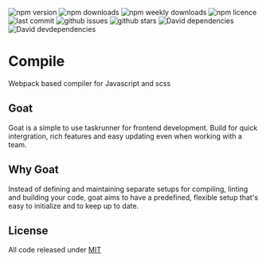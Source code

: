 ![npm version](https://badgen.net/npm/v/@geit/goat?icon=npm)
![npm downloads](https://badgen.net/npm/dt/@geit/goat?icon=npm)
![npm weekly downloads](https://badgen.net/npm/dw/@geit/goat?icon=npm)
![npm licence](https://badgen.net/npm/license/@geit/goat)
![last commit](https://badgen.net//github/last-commit/stefspakman/Goat?icon=github)
![github issues](https://badgen.net//github/issues/stefspakman/Goat?icon=github)
![github stars](https://badgen.net//github/stars/stefspakman/Goat?icon=github)
![David dependencies](https://badgen.net//david/dep/stefspakman/Goat/packages/js-bundler?icon=libraries)
![David devdependencies](https://badgen.net//david/dev/stefspakman/Goat/packages/js-bundler?icon=libraries)

# Compile
Webpack based compiler for Javascript and scss

## Goat
Goat is a simple to use taskrunner for frontend development. Build for quick intergration, rich features and easy updating even when working with a team. 

## Why Goat
Instead of defining and maintaining separate setups for compiling, linting and building your code, goat aims to have a predefined, flexible setup that's easy to initialize and to keep up to date. 

## License

All code released under [MIT]

[mit]: https://github.com/stefspakman/Goat/blob/master/LICENSE
